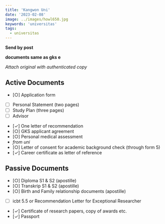 ```yaml
---
title: 'Kangwon Uni'
date: '2023-02-08'
image: ../images/howl650.jpg
keywords: 'universitas'
tags:
  - universitas
---
```


**Send by post**

**documents same as gks e**

_Attach original with authenticated copy_

## Active Documents

- [○] Application form
- [ ] Personal Statement (two pages)
- [ ] Study Plan (three pages)
- [ ] Advisor
- [✓] One letter of recommendation
- [○] GKS applicant agreement
- [○] Personal medical assessment
- _from uni_
- [○] Letter of consent for academic background check (through form 5)
- [✓] Career certificate as letter of reference

## Passive Documents

- [○] Diploma S1 & S2 (apostille)
- [○] Transkrip S1 & S2 (apostille)
- [○] Birth and Family relationship documents (apostille)
- [ ] icbt 5.5 or Recommendation Letter for Exceptional Researcher
- [✓] Certificate of research papers, copy of awards etc.
- [✓] Passport
